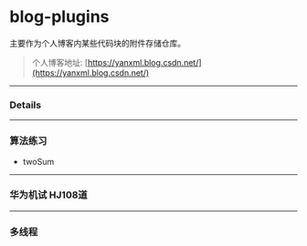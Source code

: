 # blog-plugins

主要作为个人博客内某些代码块的附件存储仓库。

> 个人博客地址: [https://yanxml.blog.csdn.net/](https://yanxml.blog.csdn.net/)

---

### Details


---

### 算法练习

* twoSum

---
### 华为机试 HJ108道 

---

### 多线程